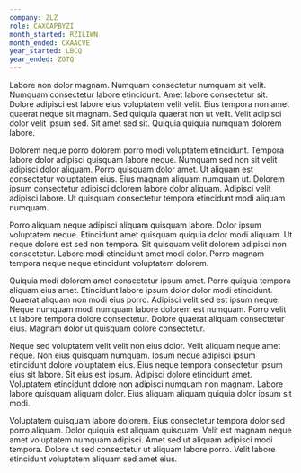 ```yaml
---
company: ZLZ
role: CAXOAPBYZI
month_started: RZILIWN
month_ended: CXAACVE
year_started: LBCQ
year_ended: ZGTQ
---
```


Labore non dolor magnam. Numquam consectetur numquam sit velit. Numquam consectetur labore etincidunt. Amet labore consectetur sit. Dolore adipisci est labore eius voluptatem velit velit. Eius tempora non amet quaerat neque sit magnam. Sed quiquia quaerat non ut velit. Velit adipisci dolor velit ipsum sed. Sit amet sed sit. Quiquia quiquia numquam dolorem labore.

Dolorem neque porro dolorem porro modi voluptatem etincidunt. Tempora labore dolor adipisci quisquam labore neque. Numquam sed non sit velit adipisci dolor aliquam. Porro quisquam dolor amet. Ut aliquam est consectetur voluptatem eius. Eius magnam aliquam numquam ut. Dolorem ipsum consectetur adipisci dolorem labore dolor aliquam. Adipisci velit adipisci labore. Ut quisquam consectetur tempora etincidunt modi aliquam numquam.

Porro aliquam neque adipisci aliquam quisquam labore. Dolor ipsum voluptatem neque. Etincidunt amet quisquam quiquia dolor modi aliquam. Ut neque dolore est sed non tempora. Sit quisquam velit dolorem adipisci non consectetur. Labore modi etincidunt amet modi dolor. Porro magnam tempora neque neque etincidunt voluptatem dolorem.

Quiquia modi dolorem amet consectetur ipsum amet. Porro quiquia tempora aliquam eius amet. Etincidunt labore ipsum dolor dolor modi etincidunt. Quaerat aliquam non modi eius porro. Adipisci velit sed est ipsum neque. Neque numquam modi numquam labore dolorem est numquam. Porro velit ut labore tempora dolore consectetur. Dolore quaerat aliquam consectetur eius. Magnam dolor ut quisquam dolore consectetur.

Neque sed voluptatem velit velit non eius dolor. Velit aliquam neque amet neque. Non eius quisquam numquam. Ipsum neque adipisci ipsum etincidunt dolore voluptatem eius. Eius neque tempora consectetur ipsum eius sit labore. Sit eius est ipsum. Adipisci dolore etincidunt amet. Voluptatem etincidunt dolore non adipisci numquam non magnam. Labore labore quisquam aliquam dolor. Eius aliquam aliquam quiquia dolor ipsum sit modi.

Voluptatem quisquam labore dolorem. Eius consectetur tempora dolor sed porro aliquam. Dolor quiquia est aliquam quisquam. Velit est magnam neque amet voluptatem numquam adipisci. Amet sed ut aliquam adipisci modi tempora. Dolore ut sed consectetur ut aliquam labore porro. Velit labore etincidunt voluptatem aliquam sed amet eius.
    